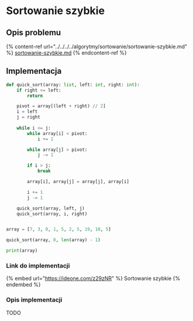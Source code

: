# Sortowanie szybkie

## Opis problemu

{% content-ref url="../../../../algorytmy/sortowanie/sortowanie-szybkie.md" %}
[sortowanie-szybkie.md](../../../../algorytmy/sortowanie/sortowanie-szybkie.md)
{% endcontent-ref %}

## Implementacja

```python
def quick_sort(array: list, left: int, right: int):
    if right <= left:
        return

    pivot = array[(left + right) // 2]
    i = left
    j = right
    
    while i <= j:
        while array[i] < pivot:
            i += 1

        while array[j] > pivot:
            j -= 1

        if i > j:
            break

        array[i], array[j] = array[j], array[i]

        i += 1
        j -= 1

    quick_sort(array, left, j)
    quick_sort(array, i, right)


array = [7, 3, 0, 1, 5, 2, 5, 19, 10, 5]

quick_sort(array, 0, len(array) - 1)

print(array)
```

### Link do implementacji

{% embed url="https://ideone.com/z29zNR" %}
Sortowanie szybkie
{% endembed %}

### Opis implementacji

TODO

